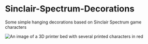 # Sinclair-Spectrum-Decorations
Some simple hanging decorations based on Sinclair Spectrum game characters

![An image of a 3D printer bed with several printed characters in red](Images/Plate.jpg?raw=true)
